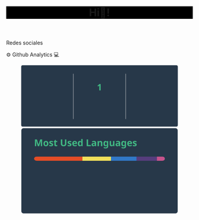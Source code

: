 <header style="background-color:black;">
  <h1>Hi👋!</h1>
  <figure>
    
  </figure>
</header>

<p>Redes sociales</p>



<main>
  <div>
    <p> ⚙ Github Analytics 💻</p>
    <script>![Anurag's GitHub stats](https://github-readme-stats.vercel.app/api?tropikow=anuraghazra&hide=contribs,prs)</script>
    <figure>      
      <img src="./api(2).svg" alt="github readme stat generator github contribuitions">
      <img src="./api(3).svg" alt="github readme stat generator github languages">
    </figure>
  </div>
</main>
